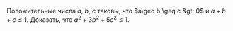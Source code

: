 Положительные числа $a$, $b$, $c$ таковы, что $a\geq b \geq  c &gt; 0$ и $a + b + c \le 1$. Доказать, что $a^2 + 3b^2 + 5c^2 \le 1$.